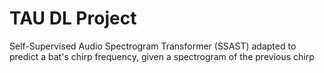 # TAU DL Project
Self-Supervised Audio Spectrogram Transformer (SSAST) adapted to predict a bat's chirp frequency, given a spectrogram of the previous chirp

